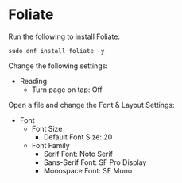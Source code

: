 # Foliate

Run the following to install Foliate:

```
sudo dnf install foliate -y
```

Change the following settings:

- Reading
  - Turn page on tap: Off

Open a file and change the Font & Layout Settings:

- Font
  - Font Size
    - Default Font Size: 20
  - Font Family
    - Serif Font: Noto Serif
    - Sans-Serif Font: SF Pro Display
    - Monospace Font: SF Mono
